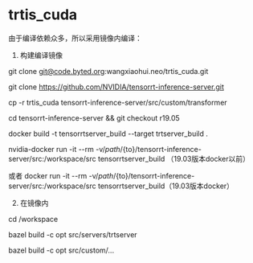 # trtis_cuda

由于编译依赖众多，所以采用镜像内编译：

1. 构建编译镜像

git clone git@code.byted.org:wangxiaohui.neo/trtis_cuda.git

git clone https://github.com/NVIDIA/tensorrt-inference-server.git

cp -r trtis_cuda tensorrt-inference-server/src/custom/transformer 

cd tensorrt-inference-server && git checkout r19.05

docker build -t tensorrtserver_build --target trtserver_build .

nvidia-docker run -it --rm -v/${path}/${to}/tensorrt-inference-server/src:/workspace/src tensorrtserver_build （19.03版本docker以前）

或者 docker run -it --rm -v/${path}/${to}/tensorrt-inference-server/src:/workspace/src tensorrtserver_build（19.03版本docker）

2. 在镜像内

cd /workspace

bazel build -c opt src/servers/trtserver

bazel build -c opt src/custom/...
